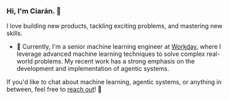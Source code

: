### Hi, I'm Ciarán. 👋

I love building new products, tackling exciting problems, and mastering new skills.

* 🤖 Currently, I'm a senior machine learning engineer at [Workday](https://www.workday.com/), where I leverage advanced machine learning techniques to solve complex real-world problems. My recent work has a strong emphasis on the development and implementation of agentic systems.

If you'd like to chat about machine learning, agentic systems, or anything in between, feel free to [reach out](mailto:me@ciaranfinn.dev)! 🤝
